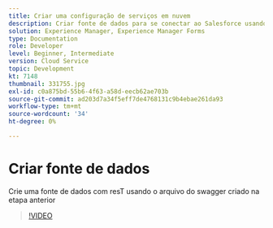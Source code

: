 ```yaml
---
title: Criar uma configuração de serviços em nuvem
description: Criar fonte de dados para se conectar ao Salesforce usando as credenciais do OAuth
solution: Experience Manager, Experience Manager Forms
type: Documentation
role: Developer
level: Beginner, Intermediate
version: Cloud Service
topic: Development
kt: 7148
thumbnail: 331755.jpg
exl-id: c0a875bd-55b6-4f63-a58d-eecb62ae703b
source-git-commit: ad203d7a34f5eff7de4768131c9b4ebae261da93
workflow-type: tm+mt
source-wordcount: '34'
ht-degree: 0%

---
```


# Criar fonte de dados

Crie uma fonte de dados com resT usando o arquivo do swagger criado na etapa anterior

>[!VIDEO](https://video.tv.adobe.com/v/331755/?quality=12&learn=on)
